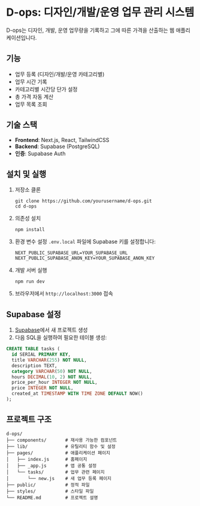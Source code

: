# D-ops: 디자인/개발/운영 업무 관리 시스템

D-ops는 디자인, 개발, 운영 업무량을 기록하고 그에 따른 가격을 산출하는 웹 애플리케이션입니다.

## 기능

-  업무 등록 (디자인/개발/운영 카테고리별)
-  업무 시간 기록
-  카테고리별 시간당 단가 설정
-  총 가격 자동 계산
-  업무 목록 조회

## 기술 스택

-  **Frontend**: Next.js, React, TailwindCSS
-  **Backend**: Supabase (PostgreSQL)
-  **인증**: Supabase Auth

## 설치 및 실행

1. 저장소 클론

   ```
   git clone https://github.com/yourusername/d-ops.git
   cd d-ops
   ```

2. 의존성 설치

   ```
   npm install
   ```

3. 환경 변수 설정
   `.env.local` 파일에 Supabase 키를 설정합니다:

   ```
   NEXT_PUBLIC_SUPABASE_URL=YOUR_SUPABASE_URL
   NEXT_PUBLIC_SUPABASE_ANON_KEY=YOUR_SUPABASE_ANON_KEY
   ```

4. 개발 서버 실행

   ```
   npm run dev
   ```

5. 브라우저에서 `http://localhost:3000` 접속

## Supabase 설정

1. [Supabase](https://supabase.com/)에서 새 프로젝트 생성
2. 다음 SQL을 실행하여 필요한 테이블 생성:

```sql
CREATE TABLE tasks (
  id SERIAL PRIMARY KEY,
  title VARCHAR(255) NOT NULL,
  description TEXT,
  category VARCHAR(50) NOT NULL,
  hours DECIMAL(10, 2) NOT NULL,
  price_per_hour INTEGER NOT NULL,
  price INTEGER NOT NULL,
  created_at TIMESTAMP WITH TIME ZONE DEFAULT NOW()
);
```

## 프로젝트 구조

```
d-ops/
├── components/       # 재사용 가능한 컴포넌트
├── lib/              # 유틸리티 함수 및 설정
├── pages/            # 애플리케이션 페이지
│   ├── index.js      # 홈페이지
│   ├── _app.js       # 앱 공통 설정
│   └── tasks/        # 업무 관련 페이지
│       └── new.js    # 새 업무 등록 페이지
├── public/           # 정적 파일
├── styles/           # 스타일 파일
└── README.md         # 프로젝트 설명
```
